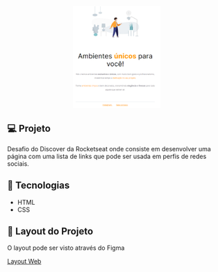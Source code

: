<div align="center">
<img alt="Capa do projeto" src="images/preview.png" width="40%">
</div>

## 💻 Projeto

Desafio do Discover da Rocketseat onde consiste em desenvolver uma página com uma lista de links que pode ser usada em perfis de redes sociais.

## 🚀 Tecnologias

<ul>
  <li>HTML</li>
  <li>CSS</li>
</ul>

## 🔖 Layout do Projeto

O layout pode ser visto através do Figma

[Layout Web](https://www.figma.com/file/hPiboJHJTvPAfbFKI0tWC6/DD-Social-links-Copy?fuid=1044716808414252537)
